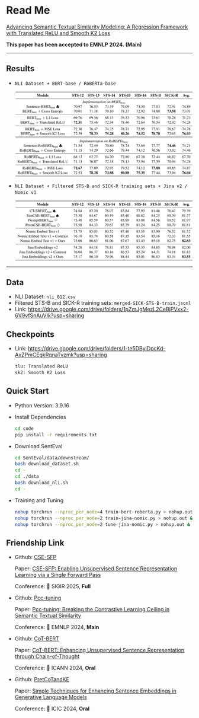 # Read Me

[Advancing Semantic Textual Similarity Modeling: A Regression Framework with Translated ReLU and Smooth K2 Loss](https://arxiv.org/abs/2406.05326)

__This paper has been accepted to EMNLP 2024. (Main)__

***

## Results

- `NLI Dataset + BERT-base / RoBERTa-base`

  ![Results-BERT-RoBERTa](images/Results-BERT-RoBERTa.png)

- `NLI Dataset + Filtered STS-B and SICK-R training sets + Jina v2 / Nomic v1`

  ![Results-Jina-Nomic](images/Results-Jina-Nomic.png)

***

## Data

- NLI Dataset: `nli_012.csv`
- Filtered STS-B and SICK-R training sets: `merged-SICK-STS-B-train.jsonl`
- Link: https://drive.google.com/drive/folders/1pZmJgMezL2CeBjPVxx2-6V9vfSnAuVIk?usp=sharing

## Checkpoints

- Link: https://drive.google.com/drive/folders/1-te5DByiDpcKd-AxZPmCEgkRqnaTvzmk?usp=sharing

  ```python
  tlu: Translated ReLU
  sk2: Smooth K2 Loss
  ```

## Quick Start

- Python Version: 3.9.16

- Install Dependencies

  ```bash
  cd code
  pip install -r requirements.txt
  ```

- Download SentEval

  ```bash
  cd SentEval/data/downstream/
  bash download_dataset.sh
  cd -
  cd ./data
  bash download_nli.sh
  cd -
  ```

- Training and Tuning

  ```bash
  nohup torchrun --nproc_per_node=4 train-bert-roberta.py > nohup.out & # 4090 * 4
  nohup torchrun --nproc_per_node=2 train-jina-nomic.py > nohup.out & # A6000 * 2
  nohup torchrun --nproc_per_node=2 tune-jina-nomic.py > nohup.out & # A6000 * 2
  ```

## Friendship Link

- Github: [CSE-SFP](https://github.com/ZBWpro/CSE-SFP)

  Paper: [CSE-SFP: Enabling Unsupervised Sentence Representation Learning via a Single Forward Pass](https://arxiv.org/abs/2505.00389)

  Conference: :star2: SIGIR 2025, **Full**

- Github: [Pcc-tuning](https://github.com/ZBWpro/Pcc-tuning)

  Paper: [Pcc-tuning: Breaking the Contrastive Learning Ceiling in Semantic Textual Similarity](https://arxiv.org/abs/2406.09790)

  Conference: :star2: EMNLP 2024, **Main**

- Github: [CoT-BERT](https://github.com/ZBWpro/CoT-BERT)

  Paper: [CoT-BERT: Enhancing Unsupervised Sentence Representation through Chain-of-Thought](https://arxiv.org/abs/2309.11143) 

  Conference: :star2: ICANN 2024, **Oral**

- Github: [PretCoTandKE](https://github.com/ZBWpro/PretCoTandKE)

  Paper: [Simple Techniques for Enhancing Sentence Embeddings in Generative Language Models](https://arxiv.org/abs/2404.03921)​ 

  Conference: :star2: ICIC 2024, **Oral**
